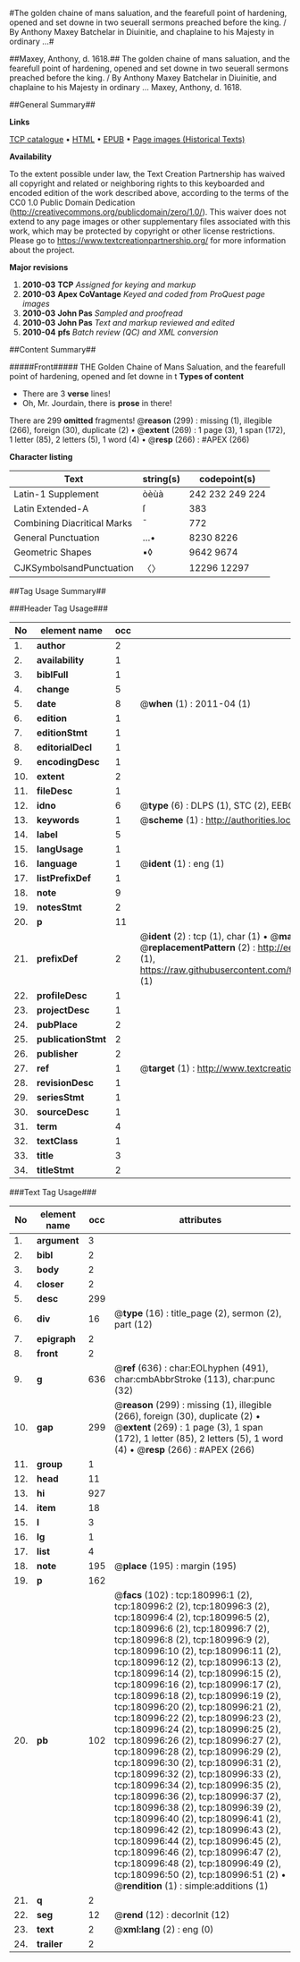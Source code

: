 #The golden chaine of mans saluation, and the fearefull point of hardening, opened and set downe in two seuerall sermons preached before the king. / By Anthony Maxey Batchelar in Diuinitie, and chaplaine to his Majesty in ordinary ...#

##Maxey, Anthony, d. 1618.##
The golden chaine of mans saluation, and the fearefull point of hardening, opened and set downe in two seuerall sermons preached before the king. / By Anthony Maxey Batchelar in Diuinitie, and chaplaine to his Majesty in ordinary ...
Maxey, Anthony, d. 1618.

##General Summary##

**Links**

[TCP catalogue](http://www.ota.ox.ac.uk/tcp/)  • 
[HTML](http://tei.it.ox.ac.uk/tcp/Texts-HTML/free/B00/B00422.html)  • 
[EPUB](http://tei.it.ox.ac.uk/tcp/Texts-EPUB/free/B00/B00422.epub) • 
[Page images (Historical Texts)](https://historicaltexts.jisc.ac.uk/eebo-56572896e)

**Availability**

To the extent possible under law, the Text Creation Partnership has waived all copyright and related or neighboring rights to this keyboarded and encoded edition of the work described above, according to the terms of the CC0 1.0 Public Domain Dedication (http://creativecommons.org/publicdomain/zero/1.0/). This waiver does not extend to any page images or other supplementary files associated with this work, which may be protected by copyright or other license restrictions. Please go to https://www.textcreationpartnership.org/ for more information about the project.

**Major revisions**

1. __2010-03__ __TCP__ *Assigned for keying and markup*
1. __2010-03__ __Apex CoVantage__ *Keyed and coded from ProQuest page images*
1. __2010-03__ __John Pas__ *Sampled and proofread*
1. __2010-03__ __John Pas__ *Text and markup reviewed and edited*
1. __2010-04__ __pfs__ *Batch review (QC) and XML conversion*

##Content Summary##

#####Front#####
THE Golden Chaine of Mans Saluation, and the fearefull point of hardening, opened and ſet downe in t
**Types of content**

  * There are 3 **verse** lines!
  * Oh, Mr. Jourdain, there is **prose** in there!

There are 299 **omitted** fragments! 
 @__reason__ (299) : missing (1), illegible (266), foreign (30), duplicate (2)  •  @__extent__ (269) : 1 page (3), 1 span (172), 1 letter (85), 2 letters (5), 1 word (4)  •  @__resp__ (266) : #APEX (266)

**Character listing**


|Text|string(s)|codepoint(s)|
|---|---|---|
|Latin-1 Supplement|òèùà|242 232 249 224|
|Latin Extended-A|ſ|383|
|Combining             Diacritical Marks|̄|772|
|General Punctuation|…•|8230 8226|
|Geometric Shapes|▪◊|9642 9674|
|CJKSymbolsandPunctuation|〈〉|12296 12297|

##Tag Usage Summary##

###Header Tag Usage###

|No|element name|occ|attributes|
|---|---|---|---|
|1.|__author__|2||
|2.|__availability__|1||
|3.|__biblFull__|1||
|4.|__change__|5||
|5.|__date__|8| @__when__ (1) : 2011-04 (1)|
|6.|__edition__|1||
|7.|__editionStmt__|1||
|8.|__editorialDecl__|1||
|9.|__encodingDesc__|1||
|10.|__extent__|2||
|11.|__fileDesc__|1||
|12.|__idno__|6| @__type__ (6) : DLPS (1), STC (2), EEBO-CITATION (1), OCLC (1), VID (1)|
|13.|__keywords__|1| @__scheme__ (1) : http://authorities.loc.gov/ (1)|
|14.|__label__|5||
|15.|__langUsage__|1||
|16.|__language__|1| @__ident__ (1) : eng (1)|
|17.|__listPrefixDef__|1||
|18.|__note__|9||
|19.|__notesStmt__|2||
|20.|__p__|11||
|21.|__prefixDef__|2| @__ident__ (2) : tcp (1), char (1)  •  @__matchPattern__ (2) : ([0-9\-]+):([0-9IVX]+) (1), (.+) (1)  •  @__replacementPattern__ (2) : http://eebo.chadwyck.com/downloadtiff?vid=$1&page=$2 (1), https://raw.githubusercontent.com/textcreationpartnership/Texts/master/tcpchars.xml#$1 (1)|
|22.|__profileDesc__|1||
|23.|__projectDesc__|1||
|24.|__pubPlace__|2||
|25.|__publicationStmt__|2||
|26.|__publisher__|2||
|27.|__ref__|1| @__target__ (1) : http://www.textcreationpartnership.org/docs/. (1)|
|28.|__revisionDesc__|1||
|29.|__seriesStmt__|1||
|30.|__sourceDesc__|1||
|31.|__term__|4||
|32.|__textClass__|1||
|33.|__title__|3||
|34.|__titleStmt__|2||


###Text Tag Usage###

|No|element name|occ|attributes|
|---|---|---|---|
|1.|__argument__|3||
|2.|__bibl__|2||
|3.|__body__|2||
|4.|__closer__|2||
|5.|__desc__|299||
|6.|__div__|16| @__type__ (16) : title_page (2), sermon (2), part (12)|
|7.|__epigraph__|2||
|8.|__front__|2||
|9.|__g__|636| @__ref__ (636) : char:EOLhyphen (491), char:cmbAbbrStroke (113), char:punc (32)|
|10.|__gap__|299| @__reason__ (299) : missing (1), illegible (266), foreign (30), duplicate (2)  •  @__extent__ (269) : 1 page (3), 1 span (172), 1 letter (85), 2 letters (5), 1 word (4)  •  @__resp__ (266) : #APEX (266)|
|11.|__group__|1||
|12.|__head__|11||
|13.|__hi__|927||
|14.|__item__|18||
|15.|__l__|3||
|16.|__lg__|1||
|17.|__list__|4||
|18.|__note__|195| @__place__ (195) : margin (195)|
|19.|__p__|162||
|20.|__pb__|102| @__facs__ (102) : tcp:180996:1 (2), tcp:180996:2 (2), tcp:180996:3 (2), tcp:180996:4 (2), tcp:180996:5 (2), tcp:180996:6 (2), tcp:180996:7 (2), tcp:180996:8 (2), tcp:180996:9 (2), tcp:180996:10 (2), tcp:180996:11 (2), tcp:180996:12 (2), tcp:180996:13 (2), tcp:180996:14 (2), tcp:180996:15 (2), tcp:180996:16 (2), tcp:180996:17 (2), tcp:180996:18 (2), tcp:180996:19 (2), tcp:180996:20 (2), tcp:180996:21 (2), tcp:180996:22 (2), tcp:180996:23 (2), tcp:180996:24 (2), tcp:180996:25 (2), tcp:180996:26 (2), tcp:180996:27 (2), tcp:180996:28 (2), tcp:180996:29 (2), tcp:180996:30 (2), tcp:180996:31 (2), tcp:180996:32 (2), tcp:180996:33 (2), tcp:180996:34 (2), tcp:180996:35 (2), tcp:180996:36 (2), tcp:180996:37 (2), tcp:180996:38 (2), tcp:180996:39 (2), tcp:180996:40 (2), tcp:180996:41 (2), tcp:180996:42 (2), tcp:180996:43 (2), tcp:180996:44 (2), tcp:180996:45 (2), tcp:180996:46 (2), tcp:180996:47 (2), tcp:180996:48 (2), tcp:180996:49 (2), tcp:180996:50 (2), tcp:180996:51 (2)  •  @__rendition__ (1) : simple:additions (1)|
|21.|__q__|2||
|22.|__seg__|12| @__rend__ (12) : decorInit (12)|
|23.|__text__|2| @__xml:lang__ (2) : eng (0)|
|24.|__trailer__|2||
